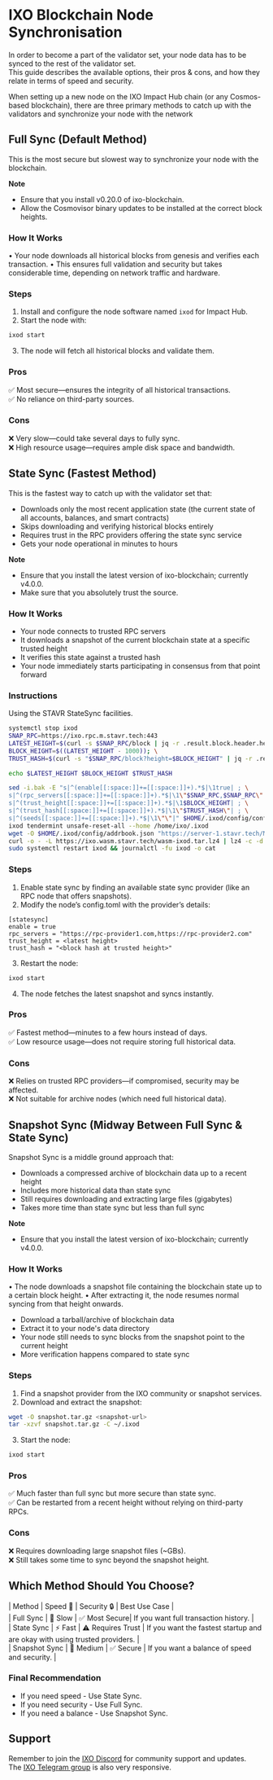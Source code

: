 # IXO Blockchain Node Synchronisation

In order to become a part of the validator set, your node data has to be synced to the rest of the validator set.  
This guide describes the available options, their pros & cons, and how they relate in terms of speed and security.

When setting up a new node on the IXO Impact Hub chain (or any Cosmos-based blockchain), there are three primary methods to catch up with the validators and synchronize your node with the network

## Full Sync (Default Method)

This is the most secure but slowest way to synchronize your node with the blockchain.

**Note**

- Ensure that you install v0.20.0 of ixo-blockchain.
- Allow the Cosmovisor binary updates to be installed at the correct block heights.

### How It Works

• Your node downloads all historical blocks from genesis and verifies each transaction.
• This ensures full validation and security but takes considerable time, depending on network traffic and hardware.

### Steps

1. Install and configure the node software named `ixod` for Impact Hub.
2. Start the node with:

```bash
ixod start
```

3. The node will fetch all historical blocks and validate them.

### Pros

✅ Most secure—ensures the integrity of all historical transactions.  
✅ No reliance on third-party sources.

### Cons

❌ Very slow—could take several days to fully sync.  
❌ High resource usage—requires ample disk space and bandwidth.

## State Sync (Fastest Method)

This is the fastest way to catch up with the validator set that:

- Downloads only the most recent application state (the current state of all accounts, balances, and smart contracts)
- Skips downloading and verifying historical blocks entirely
- Requires trust in the RPC providers offering the state sync service
- Gets your node operational in minutes to hours

**Note**

- Ensure that you install the latest version of ixo-blockchain; currently v4.0.0.
- Make sure that you absolutely trust the source.

### How It Works

- Your node connects to trusted RPC servers
- It downloads a snapshot of the current blockchain state at a specific trusted height
- It verifies this state against a trusted hash
- Your node immediately starts participating in consensus from that point forward

### Instructions

Using the STAVR StateSync facilities.

```bash
systemctl stop ixod
SNAP_RPC=https://ixo.rpc.m.stavr.tech:443
LATEST_HEIGHT=$(curl -s $SNAP_RPC/block | jq -r .result.block.header.height); \
BLOCK_HEIGHT=$((LATEST_HEIGHT - 1000)); \
TRUST_HASH=$(curl -s "$SNAP_RPC/block?height=$BLOCK_HEIGHT" | jq -r .result.block_id.hash)

echo $LATEST_HEIGHT $BLOCK_HEIGHT $TRUST_HASH

sed -i.bak -E "s|^(enable[[:space:]]+=[[:space:]]+).*$|\1true| ; \
s|^(rpc_servers[[:space:]]+=[[:space:]]+).*$|\1\"$SNAP_RPC,$SNAP_RPC\"| ; \
s|^(trust_height[[:space:]]+=[[:space:]]+).*$|\1$BLOCK_HEIGHT| ; \
s|^(trust_hash[[:space:]]+=[[:space:]]+).*$|\1\"$TRUST_HASH\"| ; \
s|^(seeds[[:space:]]+=[[:space:]]+).*$|\1\"\"|" $HOME/.ixod/config/config.toml
ixod tendermint unsafe-reset-all --home /home/ixo/.ixod
wget -O $HOME/.ixod/config/addrbook.json "https://server-1.stavr.tech/Mainnet/Ixo/addrbook.json"
curl -o - -L https://ixo.wasm.stavr.tech/wasm-ixod.tar.lz4 | lz4 -c -d - | tar -x -C $HOME/.ixod
sudo systemctl restart ixod && journalctl -fu ixod -o cat
```

### Steps

1. Enable state sync by finding an available state sync provider (like an RPC node that offers snapshots).
2. Modify the node’s config.toml with the provider’s details:

```plaintext
[statesync]
enable = true
rpc_servers = "https://rpc-provider1.com,https://rpc-provider2.com"
trust_height = <latest height>
trust_hash = "<block hash at trusted height>"
```

3. Restart the node:

```bash
ixod start
```

4. The node fetches the latest snapshot and syncs instantly.

### Pros

✅ Fastest method—minutes to a few hours instead of days.  
✅ Low resource usage—does not require storing full historical data.

### Cons

❌ Relies on trusted RPC providers—if compromised, security may be affected.  
❌ Not suitable for archive nodes (which need full historical data).

## Snapshot Sync (Midway Between Full Sync & State Sync)

Snapshot Sync is a middle ground approach that:

- Downloads a compressed archive of blockchain data up to a recent height
- Includes more historical data than state sync
- Still requires downloading and extracting large files (gigabytes)
- Takes more time than state sync but less than full sync

**Note**

- Ensure that you install the latest version of ixo-blockchain; currently v4.0.0.

### How It Works

• The node downloads a snapshot file containing the blockchain state up to a certain block height.
• After extracting it, the node resumes normal syncing from that height onwards.

- Download a tarball/archive of blockchain data
- Extract it to your node's data directory
- Your node still needs to sync blocks from the snapshot point to the current height
- More verification happens compared to state sync

### Steps

1. Find a snapshot provider from the IXO community or snapshot services.
2. Download and extract the snapshot:

```bash
wget -O snapshot.tar.gz <snapshot-url>
tar -xzvf snapshot.tar.gz -C ~/.ixod
```

3. Start the node:

```bash
ixod start
```

### Pros

✅ Much faster than full sync but more secure than state sync.  
✅ Can be restarted from a recent height without relying on third-party RPCs.

### Cons

❌ Requires downloading large snapshot files (~GBs).  
❌ Still takes some time to sync beyond the snapshot height.

## Which Method Should You Choose?

| Method | Speed 🚀 | Security 🔒 | Best Use Case |  
| Full Sync | 🐌 Slow | ✅ Most Secure| If you want full transaction history. |  
| State Sync | ⚡ Fast | ⚠️ Requires Trust | If you want the fastest startup and are okay with using trusted providers. |  
| Snapshot Sync | 🏃 Medium | ✅ Secure | If you want a balance of speed and security. |

### Final Recommendation

- If you need speed - Use State Sync.
- If you need security - Use Full Sync.
- If you need a balance - Use Snapshot Sync.

## Support

Remember to join the [IXO Discord](https://discord.gg/ixo) for community support and updates.  
The [IXO Telegram group](https://t.me/ixonetwork) is also very responsive.
